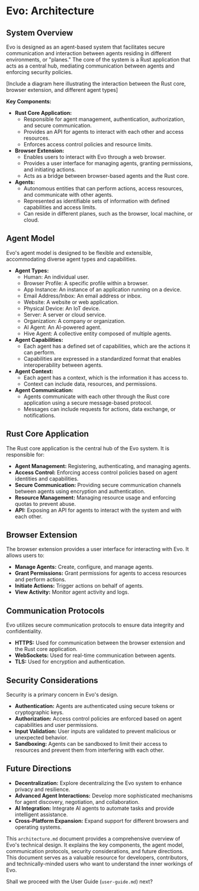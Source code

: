 # Evo: Architecture

## System Overview

Evo is designed as an agent-based system that facilitates secure communication and interaction between agents residing in different environments, or "planes." The core of the system is a Rust application that acts as a central hub, mediating communication between agents and enforcing security policies.

[Include a diagram here illustrating the interaction between the Rust core, browser extension, and different agent types]

**Key Components:**

* **Rust Core Application:**
    * Responsible for agent management, authentication, authorization, and secure communication.
    * Provides an API for agents to interact with each other and access resources.
    * Enforces access control policies and resource limits.
* **Browser Extension:**
    * Enables users to interact with Evo through a web browser.
    * Provides a user interface for managing agents, granting permissions, and initiating actions.
    * Acts as a bridge between browser-based agents and the Rust core.
* **Agents:**
    * Autonomous entities that can perform actions, access resources, and communicate with other agents.
    * Represented as identifiable sets of information with defined capabilities and access limits.
    * Can reside in different planes, such as the browser, local machine, or cloud.

## Agent Model

Evo's agent model is designed to be flexible and extensible, accommodating diverse agent types and capabilities.

* **Agent Types:**
    * Human: An individual user.
    * Browser Profile: A specific profile within a browser.
    * App Instance: An instance of an application running on a device.
    * Email Address/Inbox: An email address or inbox.
    * Website: A website or web application.
    * Physical Device: An IoT device.
    * Server: A server or cloud service.
    * Organization: A company or organization.
    * AI Agent: An AI-powered agent.
    * Hive Agent: A collective entity composed of multiple agents.
* **Agent Capabilities:**
    * Each agent has a defined set of capabilities, which are the actions it can perform.
    * Capabilities are expressed in a standardized format that enables interoperability between agents.
* **Agent Context:**
    * Each agent has a context, which is the information it has access to.
    * Context can include data, resources, and permissions.
* **Agent Communication:**
    * Agents communicate with each other through the Rust core application using a secure message-based protocol.
    * Messages can include requests for actions, data exchange, or notifications.

## Rust Core Application

The Rust core application is the central hub of the Evo system. It is responsible for:

* **Agent Management:** Registering, authenticating, and managing agents.
* **Access Control:** Enforcing access control policies based on agent identities and capabilities.
* **Secure Communication:** Providing secure communication channels between agents using encryption and authentication.
* **Resource Management:** Managing resource usage and enforcing quotas to prevent abuse.
* **API:** Exposing an API for agents to interact with the system and with each other.

## Browser Extension

The browser extension provides a user interface for interacting with Evo. It allows users to:

* **Manage Agents:** Create, configure, and manage agents.
* **Grant Permissions:** Grant permissions for agents to access resources and perform actions.
* **Initiate Actions:** Trigger actions on behalf of agents.
* **View Activity:** Monitor agent activity and logs.

## Communication Protocols

Evo utilizes secure communication protocols to ensure data integrity and confidentiality.

* **HTTPS:** Used for communication between the browser extension and the Rust core application.
* **WebSockets:** Used for real-time communication between agents.
* **TLS:** Used for encryption and authentication.

## Security Considerations

Security is a primary concern in Evo's design.

* **Authentication:** Agents are authenticated using secure tokens or cryptographic keys.
* **Authorization:** Access control policies are enforced based on agent capabilities and user permissions.
* **Input Validation:** User inputs are validated to prevent malicious or unexpected behavior.
* **Sandboxing:** Agents can be sandboxed to limit their access to resources and prevent them from interfering with each other.

## Future Directions

* **Decentralization:** Explore decentralizing the Evo system to enhance privacy and resilience.
* **Advanced Agent Interactions:** Develop more sophisticated mechanisms for agent discovery, negotiation, and collaboration.
* **AI Integration:** Integrate AI agents to automate tasks and provide intelligent assistance.
* **Cross-Platform Expansion:** Expand support for different browsers and operating systems.

This `architecture.md` document provides a comprehensive overview of Evo's technical design. It explains the key components, the agent model, communication protocols, security considerations, and future directions. This document serves as a valuable resource for developers, contributors, and technically-minded users who want to understand the inner workings of Evo.

Shall we proceed with the User Guide (`user-guide.md`) next?
